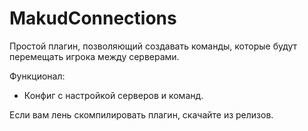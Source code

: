 # MakudConnections
Простой плагин, позволяющий создавать команды, которые будут перемещать игрока между серверами.

Функционал:
- Конфиг с настройкой серверов и команд.

Если вам лень скомпилировать плагин, скачайте из релизов.
